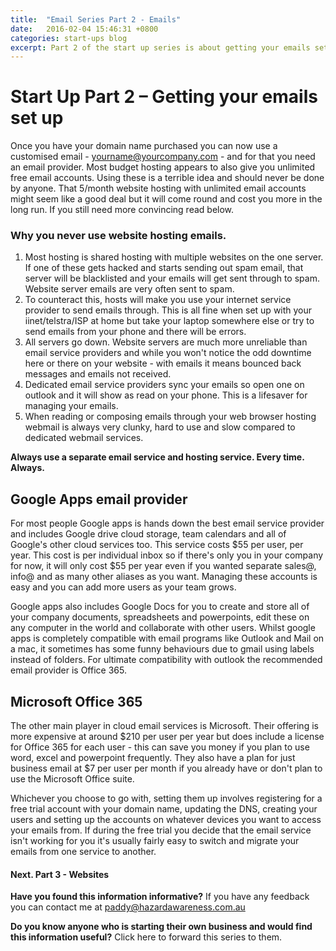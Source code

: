```yaml
---
title:  "Email Series Part 2 - Emails"
date:   2016-02-04 15:46:31 +0800
categories: start-ups blog
excerpt: Part 2 of the start up series is about getting your emails set up. yourname@company.com is more professional than @aol or @gmail. With the the quality and ease of set up for modern email service providers you can have your emails ready in no time.
---
```


# Start Up Part 2 – Getting your emails set up

Once you have your domain name purchased you can now use a customised email - yourname@yourcompany.com - and for that you need an email provider. Most budget hosting appears to also give you unlimited free email accounts. Using these is a terrible idea and should never be done by anyone. That 5/month website hosting with unlimited email accounts might seem like a good deal but it will come round and cost you more in the long run. If you still need more convincing read below.

### Why you never use website hosting emails.

1. Most hosting is shared hosting with multiple websites on the one server. If one of these gets hacked and starts sending out spam email, that server will be blacklisted and your emails will get sent through to spam. Website server emails are very often sent to spam.
2. To counteract this, hosts will make you use your internet service provider to send emails through. This is all fine when set up with your iinet/telstra/ISP at home but take your laptop somewhere else or try to send emails from your phone and there will be errors.
3. All servers go down. Website servers are much more unreliable than email service providers and while you won't notice the odd downtime here or there on your website - with emails it means bounced back messages and emails not received.
4. Dedicated email service providers sync your emails so open one on outlook and it will show as read on your phone. This is a lifesaver for managing your emails.
5. When reading or composing emails through your web browser hosting webmail is always very clunky, hard to use and slow compared to dedicated webmail services.

**Always use a separate email service and hosting service. Every time. Always.**

## Google Apps email provider

For most people Google apps is hands down the best email service provider and includes Google drive cloud storage, team calendars and all of Google's other cloud services too. This service costs $55 per user, per year. This cost is per individual inbox so if there's only you in your company for now, it will only cost $55 per year even if you wanted separate sales@, info@ and as many other aliases as you want. Managing these accounts is easy and you can add more users as your team grows.

Google apps also includes Google Docs for you to create and store all of your company documents, spreadsheets and powerpoints, edit these on any computer in the world and collaborate with other users. Whilst google apps is completely compatible with email programs like Outlook and Mail on a mac, it sometimes has some funny behaviours due to gmail using labels instead of folders. For ultimate compatibility with outlook the recommended email provider is Office 365.

## Microsoft Office 365

The other main player in cloud email services is Microsoft. Their offering is more expensive at around $210 per user per year but does include a license for Office 365 for each user - this can save you money if you plan to use word, excel and powerpoint frequently. They also have a plan for just business email at $7 per user per month if you already have or don't plan to use the Microsoft Office suite.

Whichever you choose to go with, setting them up involves registering for a free trial account with your domain name, updating the DNS, creating your users and setting up the accounts on whatever devices you want to access your emails from. If during the free trial you decide that the email service isn't working for you it's usually fairly easy to switch and migrate your emails from one service to another.

#### Next. Part 3 - Websites

**Have you found this information informative?** If you have any feedback you can contact me at paddy@hazardawareness.com.au

**Do you know anyone who is starting their own business and would find this information useful?** Click here to forward this series to them.